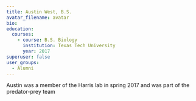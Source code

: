 ```yaml
---
title: Austin West, B.S.
avatar_filename: avatar
bio: 
education:
  courses:
    - course: B.S. Biology
      institution: Texas Tech University
      year: 2017
superuser: false
user_groups:
  - Alumni
---
```

Austin was a member of the Harris lab in spring 2017 and was part of the predator-prey team

